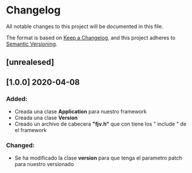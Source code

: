 # Changelog
All notable changes to this project will be documented in this file.

The format is based on [Keep a Changelog](https://keepachangelog.com/en/1.0.0/),
and this project adheres to [Semantic Versioning](https://semver.org/spec/v2.0.0.html).


## [unrealesed]

## [1.0.0]  2020-04-08

### Added:
-   Creada una clase **Application** para nuestro framework
-   Creada una clase **Version** 
-   Creado un archivo de cabecera **"fjv.h"** que con tiene los " include " de el framework
        
### Changed:
- Se ha modificado la clase **version** para que tenga el parametro patch  para nuestro versionado 
        

